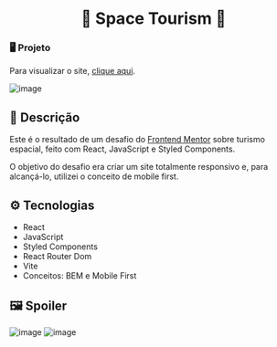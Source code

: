 <h1 align="center">🌌 Space Tourism 🚀</h1>

### 🖥️ Projeto

Para visualizar o site, <a href="https://vitrine-gamer.vercel.app/">clique aqui</a>.

![image](https://github.com/HenriqueContini/SpaceTourism/assets/81761545/fc0fd09e-825c-4e93-9e7f-3a3218208875)

## 📝 Descrição

Este é o resultado de um desafio do <a href="https://www.frontendmentor.io/challenges/space-tourism-multipage-website-gRWj1URZ3">Frontend Mentor</a> sobre turismo espacial, feito com React, JavaScript e Styled Components.

O objetivo do desafio era criar um site totalmente responsivo e, para alcançá-lo, utilizei o conceito de mobile first. 

## ⚙️ Tecnologias

- React
- JavaScript
- Styled Components
- React Router Dom
- Vite
- Conceitos: BEM e Mobile First

## 🖼️ Spoiler

![image](https://github.com/HenriqueContini/SpaceTourism/assets/81761545/61539c68-6009-4447-a040-b6a1a50bd365)
![image](https://github.com/HenriqueContini/SpaceTourism/assets/81761545/741a2034-5008-4487-b0bc-c70e35687e17)
